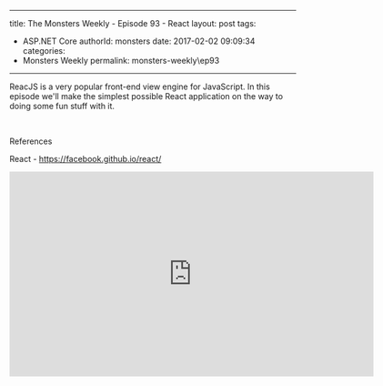
---
title: The Monsters Weekly - Episode 93 -  React
layout: post
tags: 
  - ASP.NET Core
authorId: monsters
date: 2017-02-02 09:09:34
categories:
  - Monsters Weekly
permalink: monsters-weekly\ep93
---

<p>ReacJS is a very popular front-end view engine for JavaScript. In this episode we'll make the simplest possible React application on the way to doing some fun stuff with it.&nbsp;</p><p>&nbsp;</p><p><span>References</span></p><p>React - <a href="https://facebook.github.io/react/">https://facebook.github.io/react/</a></p> 


<iframe src='https://channel9.msdn.com/Series/aspnetmonsters/ASPNET-Monsters-93-React/player' width='640' height='360' allowFullScreen frameBorder='0'></iframe>
